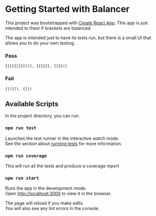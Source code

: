 # Getting Started with Balancer

This project was bootstrapped with [Create React App](https://github.com/facebook/create-react-app).
This app is just intended to thest if brackets are balanced.  

The app is intended just to have its tests run, but there is a small UI that allows you to do your own testing.

### Pass
```{[{}{}]}[()], {{}{}}, []{}()``` 

### Fail
```{()}[), {(})```

## Available Scripts

In the project directory, you can run:

### `npm run test`

Launches the test runner in the interactive watch mode.\
See the section about [running tests](https://facebook.github.io/create-react-app/docs/running-tests) for more information.

### `npm run coverage`

This will run all the tests and produce a coverage report

### `npm run start`

Runs the app in the development mode.\
Open [http://localhost:3000](http://localhost:3000) to view it in the browser.

The page will reload if you make edits.\
You will also see any lint errors in the console.


